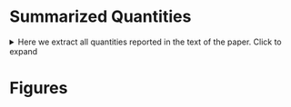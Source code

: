 
# Summarized Quantities

<details>
<summary>
Here we extract all quantities reported in the text of the paper. Click
to expand
</summary>

| Quantity | Value |
|:---------|------:|
| value    |     1 |

</details>

# Figures

##

![]()
